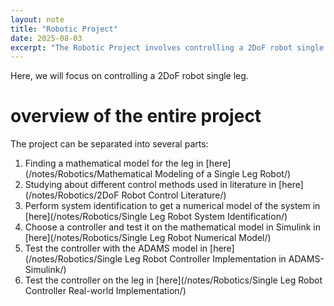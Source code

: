 ```yaml
---
layout: note
title: "Robotic Project"
date: 2025-08-03
excerpt: "The Robotic Project involves controlling a 2DoF robot single leg. It consists of multiple parts, including modeling, control methods, and testing."
---
```


Here, we will focus on controlling a 2DoF robot single leg.

# overview of the entire project
The project can be separated into several parts:
1. Finding a mathematical model for the leg in [here](/notes/Robotics/Mathematical Modeling of a Single Leg Robot/)
2. Studying about different control methods used in literature in [here](/notes/Robotics/2DoF Robot Control Literature/)
3. Perform system identification to get a numerical model of the system in [here](/notes/Robotics/Single Leg Robot System Identification/)
4. Choose a controller and test it  on the mathematical model in Simulink in [here](/notes/Robotics/Single Leg Robot Numerical Model/)
5. Test the controller with the ADAMS model in [here](/notes/Robotics/Single Leg Robot Controller Implementation in ADAMS-Simulink/)
6. Test the controller on the leg in [here](/notes/Robotics/Single Leg Robot Controller Real-world Implementation/)